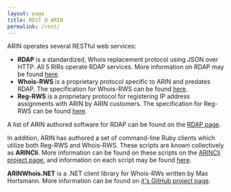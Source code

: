 ```yaml
---
layout: page
title: REST @ ARIN
permalink: /rest/
---
```


ARIN operates several RESTful web services:

* **RDAP** is a standardized, Whois replacement protocol using JSON over HTTP. All 5 RIRs operate RDAP services. More information on RDAP may be found [here](/rdap/).
* **Whois-RWS** is a proprietary protocol specific to ARIN and predates RDAP. The specification for Whois-RWS can be found [here](https://www.arin.net/resources/whoisrws/index.html).
* **Reg-RWS** is a proprietary protocol for registering IP address assignments with ARIN by ARIN customers. The specification for Reg-RWS can be found [here](https://www.arin.net/resources/restful-interfaces.html).

A list of ARIN authored software for RDAP can be found on the [RDAP page](/rdap/).

In addition, ARIN has authored a set of command-line Ruby clients which utilize both Reg-RWS and Whois-RWS. These scripts are known collectively as **ARINCli**. More information can be found on these scripts on the [ARINCli project page](https://github.com/arineng/arincli), and information on each script may be found [here](/arincli_html/arincli.7.html).

**ARINWhois.NET** is a .NET client library for Whois-RWs written by Max Hortsmann. More information can be found on [it's GitHub project page](https://github.com/MaxHorstmann/ArinWhois.NET).